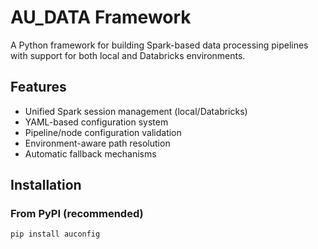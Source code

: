 # AU_DATA Framework

A Python framework for building Spark-based data processing pipelines with support for both local and Databricks environments.

## Features

- Unified Spark session management (local/Databricks)
- YAML-based configuration system
- Pipeline/node configuration validation
- Environment-aware path resolution
- Automatic fallback mechanisms

## Installation

### From PyPI (recommended)
```bash
pip install auconfig